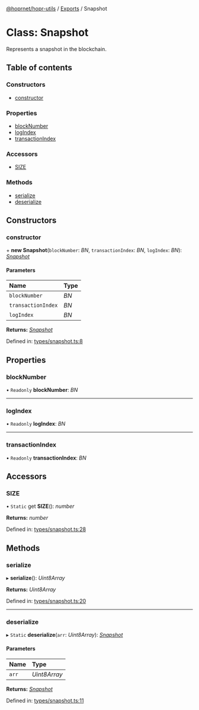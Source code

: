 [@hoprnet/hopr-utils](../README.md) / [Exports](../modules.md) / Snapshot

# Class: Snapshot

Represents a snapshot in the blockchain.

## Table of contents

### Constructors

- [constructor](snapshot.md#constructor)

### Properties

- [blockNumber](snapshot.md#blocknumber)
- [logIndex](snapshot.md#logindex)
- [transactionIndex](snapshot.md#transactionindex)

### Accessors

- [SIZE](snapshot.md#size)

### Methods

- [serialize](snapshot.md#serialize)
- [deserialize](snapshot.md#deserialize)

## Constructors

### constructor

\+ **new Snapshot**(`blockNumber`: _BN_, `transactionIndex`: _BN_, `logIndex`: _BN_): [_Snapshot_](snapshot.md)

#### Parameters

| Name               | Type |
| :----------------- | :--- |
| `blockNumber`      | _BN_ |
| `transactionIndex` | _BN_ |
| `logIndex`         | _BN_ |

**Returns:** [_Snapshot_](snapshot.md)

Defined in: [types/snapshot.ts:8](https://github.com/hoprnet/hoprnet/blob/master/packages/utils/src/types/snapshot.ts#L8)

## Properties

### blockNumber

• `Readonly` **blockNumber**: _BN_

---

### logIndex

• `Readonly` **logIndex**: _BN_

---

### transactionIndex

• `Readonly` **transactionIndex**: _BN_

## Accessors

### SIZE

• `Static` get **SIZE**(): _number_

**Returns:** _number_

Defined in: [types/snapshot.ts:28](https://github.com/hoprnet/hoprnet/blob/master/packages/utils/src/types/snapshot.ts#L28)

## Methods

### serialize

▸ **serialize**(): _Uint8Array_

**Returns:** _Uint8Array_

Defined in: [types/snapshot.ts:20](https://github.com/hoprnet/hoprnet/blob/master/packages/utils/src/types/snapshot.ts#L20)

---

### deserialize

▸ `Static` **deserialize**(`arr`: _Uint8Array_): [_Snapshot_](snapshot.md)

#### Parameters

| Name  | Type         |
| :---- | :----------- |
| `arr` | _Uint8Array_ |

**Returns:** [_Snapshot_](snapshot.md)

Defined in: [types/snapshot.ts:11](https://github.com/hoprnet/hoprnet/blob/master/packages/utils/src/types/snapshot.ts#L11)
